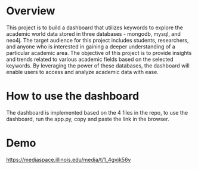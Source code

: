 # Overview
This project is to build a dashboard that utilizes keywords to explore the academic world data stored in three databases - mongodb, mysql, and neo4j. The target audience for this project includes students, researchers, and anyone who is interested in gaining a deeper understanding of a particular academic area. The objective of this project is to provide insights and trends related to various academic fields based on the selected keywords. By leveraging the power of these databases, the dashboard will enable users to access and analyze academic data with ease. 

# How to use the dashboard
The dashboard is implemented based on the 4 files in the repo, to use the dashboard, run the app.py, copy and paste the link in the browser. 
 
# Demo
https://mediaspace.illinois.edu/media/t/1_4gvjk56y
